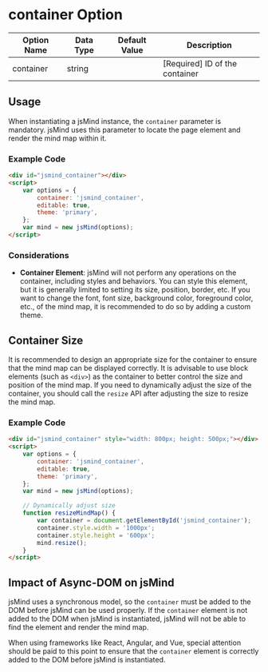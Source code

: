 # container Option

| Option Name | Data Type | Default Value | Description |
| --- | --- | --- | --- |
| container | string |  | [Required] ID of the container |

## Usage

When instantiating a jsMind instance, the `container` parameter is mandatory. jsMind uses this parameter to locate the page element and render the mind map within it.

### Example Code

```html
<div id="jsmind_container"></div>
<script>
    var options = {
        container: 'jsmind_container',
        editable: true,
        theme: 'primary',
    };
    var mind = new jsMind(options);
</script>
```

### Considerations

- **Container Element**: jsMind will not perform any operations on the container, including styles and behaviors. You can style this element, but it is generally limited to setting its size, position, border, etc. If you want to change the font, font size, background color, foreground color, etc., of the mind map, it is recommended to do so by adding a custom theme.

## Container Size

It is recommended to design an appropriate size for the container to ensure that the mind map can be displayed correctly. It is advisable to use block elements (such as `<div>`) as the container to better control the size and position of the mind map. If you need to dynamically adjust the size of the container, you should call the `resize` API after adjusting the size to resize the mind map.

### Example Code

```html
<div id="jsmind_container" style="width: 800px; height: 500px;"></div>
<script>
    var options = {
        container: 'jsmind_container',
        editable: true,
        theme: 'primary',
    };
    var mind = new jsMind(options);

    // Dynamically adjust size
    function resizeMindMap() {
        var container = document.getElementById('jsmind_container');
        container.style.width = '1000px';
        container.style.height = '600px';
        mind.resize();
    }
</script>
```

## Impact of Async-DOM on jsMind

jsMind uses a synchronous model, so the `container` must be added to the DOM before jsMind can be used properly. If the `container` element is not added to the DOM when jsMind is instantiated, jsMind will not be able to find the element and render the mind map.

When using frameworks like React, Angular, and Vue, special attention should be paid to this point to ensure that the `container` element is correctly added to the DOM before jsMind is instantiated.